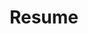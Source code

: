 ---
layout: resume
title: Resume
description: >
  Resume of Xavier Portilla Edo.
hide_description: true
menu: true
order: 3
left_column:
 - work
 - volunteer
 - publications
 - references
right_column:
 - languages
 - skills
 - education
 - awards
 - interests
---
